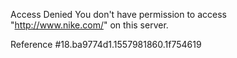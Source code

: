 Access Denied You don't have permission to access "http://www.nike.com/" on this server.

Reference #18.ba9774d1.1557981860.1f754619